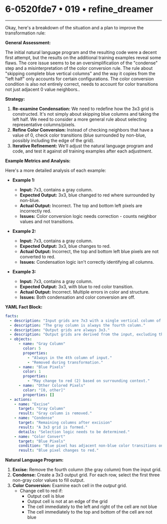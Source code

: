 # 6-0520fde7 • 019 • refine_dreamer

---
Okay, here's a breakdown of the situation and a plan to improve the transformation rule:

**General Assessment:**

The initial natural language program and the resulting code were a decent first attempt, but the results on the additional training examples reveal some flaws. The core issue seems to be an oversimplification of the "condense" step and a misinterpretation of the color conversion rule. The rule about "skipping complete blue vertical columns" and the way it copies from the "left half" only accounts for certain configurations. The color conversion condition is also not entirely correct, needs to account for color transitions not just adjacent 0 value neighbors..

**Strategy:**

1.  **Re-examine Condensation:** We need to redefine how the 3x3 grid is constructed. It's not simply about skipping blue columns and taking the left half. We need to consider a more general rule about selecting representative columns/pixels.
2.  **Refine Color Conversion:** Instead of checking neighbors that have a value of 0, check color transitions (blue surrounded by non-blue, possibly including the edge of the grid).
3.  **Iterative Refinement:** We'll adjust the natural language program and code, and test it against *all* training examples after each adjustment.

**Example Metrics and Analysis:**

Here's a more detailed analysis of each example:

*   **Example 1:**
    *   **Input:** 7x3, contains a gray column.
    *   **Expected Output:** 3x3, blue changed to red where surrounded by non-blue.
    *   **Actual Output:** Incorrect. The top and bottom left pixels are incorrectly red.
    *   **Issues:** Color conversion logic needs correction - counts neighbor values and not transitions.

*   **Example 2:**
    *   **Input:** 7x3, contains a gray column.
    *   **Expected Output:** 3x3, blue changes to red.
    *   **Actual Output:** Incorrect, the top and bottom left blue pixels are not converted to red.
    *   **Issues:** Condensation logic isn't correctly identifying all columns.

*   **Example 3:**
    *   **Input:** 7x3, contains a gray column.
    *   **Expected Output:** 3x3, with blue to red color transition.
    *   **Actual Output:** Incorrect. Multiple errors in color and structure.
    *   **Issues:** Both condensation and color conversion are off.

**YAML Fact Block:**

```yaml
facts:
  - description: "Input grids are 7x3 with a single vertical column of gray (5)."
  - description: "The gray column is always the fourth column."
  - description: "Output grids are always 3x3."
  - description: "Output grids are derived from the input, excluding the gray column."
  - objects:
      - name: "Gray Column"
        color: 5
        properties:
          - "Always in the 4th column of input."
          - "Removed during transformation."
      - name: "Blue Pixels"
        color: 1
        properties:
          - "May change to red (2) based on surrounding context."
      - name: "Other Colored Pixels"
        color: "[0, other]"
        properties: []
  - actions:
    - name: "Excise"
      target: "Gray Column"
      result: "Gray column is removed."
    - name: "Condense"
      target: "Remaining columns after excision"
      result: "A 3x3 grid is formed."
      details: "Selection logic needs to be determined."
    - name: "Color Convert"
      target: "Blue Pixels"
      condition: "Blue pixel has adjacent non-blue color transitions on opposite sides"
      result: "Blue pixel changes to red."
```

**Natural Language Program:**

1.  **Excise:** Remove the fourth column (the gray column) from the input grid.
2.  **Condense:** Create a 3x3 output grid. For each row, select the first three non-gray color values to fill output.
3. **Color Conversion:** Examine each cell in the *output* grid.
   * Change cell to red if:
     * Output cell is blue
     * Output cell is not at an edge of the grid
     * The cell immediately to the left and right of the cell are not blue
     * The cell immediately to the top and bottom of the cell are not blue

